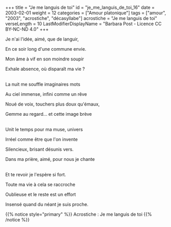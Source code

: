 +++
title = "Je me languis de toi"
id = "je_me_languis_de_toi_16"
date = 2003-02-01
weight = 12
categories = ["Amour platonique"]
tags = ["amour", "2003", "acrostiche", "décasyllabe"]
acrostiche = "Je me languis de toi"
verseLength = 10
LastModifierDisplayName = "Barbara Post - Licence CC BY-NC-ND 4.0"
+++

Je n'ai l'idée, aimé, que de languir,

En ce soir long d'une commune envie.

Mon âme à vif en son moindre soupir

Exhale absence, où disparaît ma vie ?

 \
La nuit me souffle imaginaires mots

Au ciel immense, infini comme un rêve

Noué de voix, touchers plus doux qu'émaux,

Gemme au regard... et cette image brève

 \
Unit le temps pour ma muse, univers

Irréel comme être que l'on invente

Silencieux, brisant désunis vers.

Dans ma prière, aimé, pour nous je chante

 \
Et te revoir je l'espère si fort.

Toute ma vie à cela se raccroche

Oublieuse et le reste est un effort

Insensé quand du néant je suis proche.

{{% notice style="primary" %}}
Acrostiche : Je me languis de toi
{{% /notice %}}
